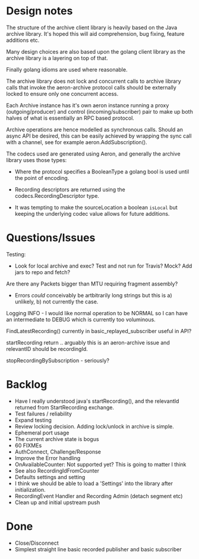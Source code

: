 Design notes
===

The structure of the archive client library is heavily based on the
Java archive library. It's hoped this will aid comprehension, bug fixing,
feature additions etc.

Many design choices are also based upon the golang client library as
the archive library is a layering on top of that.

Finally golang idioms are used where reasonable.

The archive library does not lock and concurrent calls to archive
library calls that invoke the aeron-archive protocol calls should be
externally locked to ensure only one concurrent access.

Each Archive instance has it's own aeron instance running a proxy
(outgoing/producer) and control (incoming/subscriber) pair to make up
both halves of what is essentially an RPC based protocol.

Archive operations are hence modelled as synchronous calls. Should an
async API be desired, this can be easily achieved by wrapping the sync
call with a channel, see for example aeron.AddSubscription().

The codecs used are generated using Aeron, and generally the archive library uses those types:

 * Where the protocol specifies a BooleanType a golang bool is used
   until the point of encoding.

 * Recording descriptors are returned using the codecs.RecordingDescriptor type.

 * It was tempting to make the sourceLocation a boolean ```isLocal```
   but keeping the underlying codec value allows for future additions.

Questions/Issues
===

Testing:
 * Look for local archive and exec? Test and not run for Travis? Mock? Add jars to repo and fetch?

Are there any Packets bigger than MTU requiring fragment assembly?
 * Errors *could* conceivably be artbitrarily long strings but this is a) unlikely, b) not currently the case.

Logging INFO - I would like normal operation to be NORMAL so I can
have an intermediate to DEBUG which is currently too voluminous.

FindLatestRecording() currently in basic_replayed_subscriber useful in API?

startRecording return .. arguably this is an aeron-archive issue and relevantID should be recordingId.

stopRecordingBySubscription - seriously?


Backlog
===
 * Have I really understood java's startRecording(), and the relevantId returned from StartRecording exchange.
 * Test failures / reliability
 * Expand testing
 * Review locking decision. Adding lock/unlock in archive is simple.
 * Ephemeral port usage
 * The current archive state is bogus
 * 60 FIXMEs
 * AuthConnect, Challenge/Response
 * Improve the Error handling
 * OnAvailableCounter: Not supported yet? This is going to matter I think
  * See also RecordingIdFromCounter
 * Defaults settings and setting
  * I think we should be able to load a 'Settings' into the library after initialization.
 * RecordingEvent Handler and Recording Admin (detach segment etc)
 * Clean up and initial upstream push

Done
===

 * Close/Disconnect
 * Simplest straight line basic recorded publisher and basic subscriber

